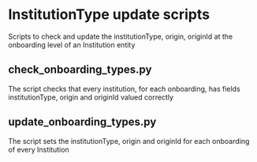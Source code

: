 # InstitutionType update scripts
Scripts to check and update the institutionType, origin, originId at the onboarding level of an Institution entity

## check_onboarding_types.py
The script checks that every institution, for each onboarding, has fields institutionType, origin and originId valued correctly

## update_onboarding_types.py
The script sets the institutionType, origin and originId for each onboarding of every Institution
